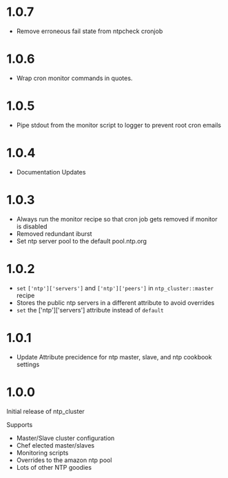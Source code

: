 # 1.0.7

* Remove erroneous fail state from ntpcheck cronjob

# 1.0.6

* Wrap cron monitor commands in quotes.

# 1.0.5

* Pipe stdout from the monitor script to logger to prevent root cron emails

# 1.0.4

* Documentation Updates

# 1.0.3

* Always run the monitor recipe so that cron job gets removed if monitor is disabled
* Removed redundant iburst
* Set ntp server pool to the default pool.ntp.org

# 1.0.2

* `set` `['ntp']['servers']` and `['ntp']['peers']` in `ntp_cluster::master` recipe
* Stores the public ntp servers in a different attribute to avoid overrides
* `set` the ['ntp']['servers'] attribute instead of `default`

# 1.0.1

* Update Attribute precidence for ntp master, slave, and ntp cookbook settings

# 1.0.0

Initial release of ntp_cluster

Supports

* Master/Slave cluster configuration
* Chef elected master/slaves
* Monitoring scripts
* Overrides to the amazon ntp pool
* Lots of other NTP goodies
